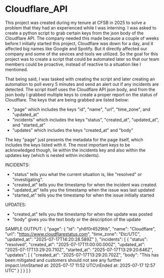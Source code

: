 # Cloudflare_API
This project was created during my tenure at CFSB in 2025 to solve a problem that they had an experienced while I was interning. I was asked to create a python script to grab certain keys from the json body of the Cloudflare API. The company needed this made because a couple of weeks before I initially started this project, Cloudflare was down for a day, and it affected big names like Google and Spotify. But it directly affected our company and some of the sevices and tools we utilized. So the goal for this project was to create a script that could be automated later so that our team members could be proactive, instead of reactive to a situation like I mentioned.

That being said, I was tasked with creating the script and later creating an automation to poll every 5 minutes and send an alert out if any incidents are detected. The script itself uses the Cloudflare API json body, and from the json body I grabbed multiple keys to create a proper report on the status of Cloudflare. The keys that are being grabbed are listed below:
  - "page" which includes the keys "id", "name", "url", "time_zone", and "updated_at"
  - "incidents" which includes the keys "status", "created_at", "updated_at", and "started_at"
  - "updates" which includes the keys "created_at" and "body"

The key "page" just presents the metadata for the page itself, which includes the keys listed with it. The most important keys to be acknowledged though, lie within the incidents key and also within the updates key (which is nested within incidents).

INCIDENTS:
  - "status" tells you what the current situation is, like "resolved" or "investigating".
  - "created_at" tells you the timestamp for when the incident was created.
  - "updated_at" tells you the timestamp when the issue was last updated
  - "started_at" tells you the timestamp for when the issue initially started

UPDATES:
  - "created_at" tells you the timestamp for when the update was posted
  - "body" gives you the text body or the description of the update

SAMPLE OUTPUT:
{
  "page": {
    "id": "yh6f0r4529hb",
    "name": "Cloudflare",
    "url": "https://www.cloudflarestatus.com",
    "time_zone": "Etc/UTC",
    "updated_at": "2025-07-17T14:20:28.589Z"
  },
  "incidents": [
    {
      "status": "resolved",
      "created_at": "2025-07-17T11:00:00.000Z",
      "updated_at": "2025-07-17T13:29:20.710Z",
      "started_at": "2025-07-17T13:29:20.646Z",
      "updates": [
        {
          "created_at": "2025-07-17T13:29:20.702Z",
          "body": "This has been mitigated and customers should not see any further impact.\n\nStarted at: 2025-07-17 11:52 UTC\nEnded at: 2025-07-17 12:57 UTC"
        }
      ]
    }
  ]
}
